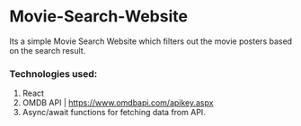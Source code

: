 # Movie-Search-Website

Its a simple Movie Search Website which filters out the movie posters based on the search result.

### Technologies used:

1. React
2. OMDB API  | https://www.omdbapi.com/apikey.aspx
3. Async/await functions for fetching data from API.




